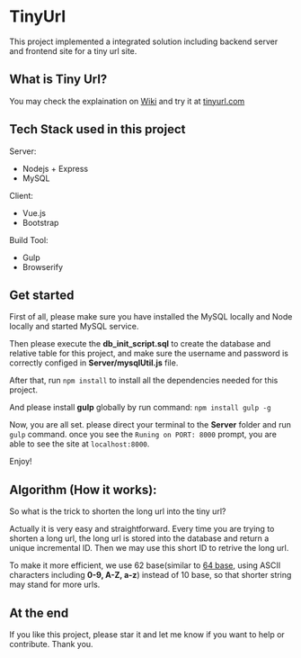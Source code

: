 # TinyUrl

This project implemented a integrated solution including backend server and frontend site for a tiny url site.

## What is Tiny Url?

You may check the explaination on [Wiki](https://en.wikipedia.org/wiki/TinyURL) and try it at [tinyurl.com](http://tinyurl.com/)

## Tech Stack used in this project

Server:
* Nodejs + Express
* MySQL

Client:
* Vue.js
* Bootstrap

Build Tool:
* Gulp
* Browserify

## Get started

First of all, please make sure you have installed the MySQL locally and Node locally and started MySQL service.

Then please execute the **db_init_script.sql** to create the database and relative table for this project, and make sure the username and password is correctly configed in **Server/mysqlUtil.js** file.

After that, run `npm install` to install all the dependencies needed for this project.

And please install **gulp** globally by run command:
`npm install gulp -g`

Now, you are all set. please direct your terminal to the **Server** folder and run `gulp` command. once you see the `Runing on PORT: 8000` prompt, you are able to see the site at `localhost:8000`.

Enjoy!

## Algorithm (How it works):

So what is the trick to shorten the long url into the tiny url?

Actually it is very easy and straightforward. Every time you are trying to shorten a long url, the long url is stored into the database and return a unique incremental ID. Then we may use this short ID to retrive the long url.

To make it more efficient, we use 62 base(similar to [64 base](https://en.wikipedia.org/wiki/Base64), using ASCII characters including **0-9, A-Z, a-z**) instead of 10 base, so that shorter string may stand for more urls.

## At the end

If you like this project, please star it and let me know if you want to help or contribute. Thank you.


